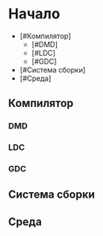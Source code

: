 # Начало

* [#Компилятор]
    + [#DMD]
    + [#LDC]
    + [#GDC]
* [#Система сборки]
* [#Среда]

## Компилятор

### DMD

### LDC

### GDC

## Система сборки



## Среда
